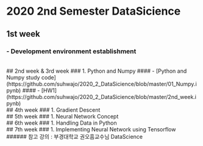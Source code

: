# 2020 2nd Semester DataSicience

## 1st week
### - Development environment establishment
<br/>
## 2nd week & 3rd week
### 1. Python and Numpy
#### - [Python and Numpy study code](https://github.com/suhwajo/2020_2_DataSicience/blob/master/01_Numpy.ipynb)
#### - [HW1](https://github.com/suhwajo/2020_2_DataSicience/blob/master/2nd_week.ipynb)
<br/>
## 4th week
### 1. Gradient Descent
<br/>
## 5th week
### 1. Neural Network Concept
<br/>
## 6th week
### 1. Handling Data in Python
<br/>
## 7th week
### 1. Implementing Neural Network using Tensorflow
<br/>
###### 참고 강의 : 부경대학교 권오흠교수님 DataScience 
